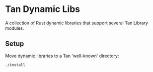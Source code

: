 # Tan Dynamic Libs

A collection of Rust dynamic libraries that support several Tan Library modules.

## Setup

Move dynamic libraries to a Tan 'well-known' directory:

```sh
./install
```
